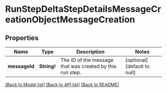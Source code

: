 # RunStepDeltaStepDetailsMessageCreationObjectMessageCreation

## Properties
Name | Type | Description | Notes
------------ | ------------- | ------------- | -------------
**messageId** | **String!** | The ID of the message that was created by this run step. | [optional] [default to null]

[[Back to Model list]](../README.md#documentation-for-models) [[Back to API list]](../README.md#documentation-for-api-endpoints) [[Back to README]](../README.md)


